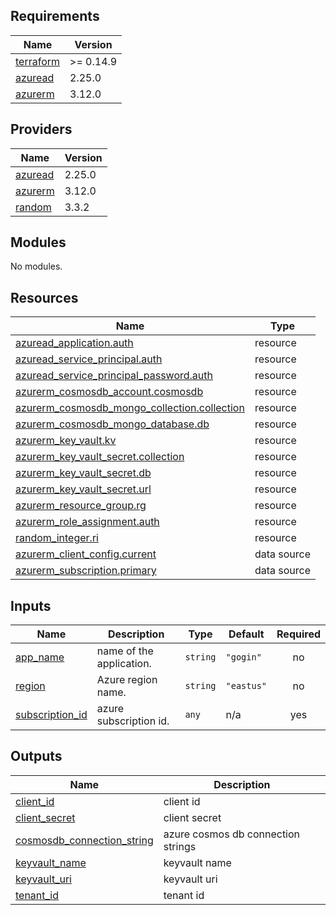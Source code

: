 <!-- BEGIN_TF_DOCS -->
## Requirements

| Name | Version |
|------|---------|
| <a name="requirement_terraform"></a> [terraform](#requirement\_terraform) | >= 0.14.9 |
| <a name="requirement_azuread"></a> [azuread](#requirement\_azuread) | 2.25.0 |
| <a name="requirement_azurerm"></a> [azurerm](#requirement\_azurerm) | 3.12.0 |

## Providers

| Name | Version |
|------|---------|
| <a name="provider_azuread"></a> [azuread](#provider\_azuread) | 2.25.0 |
| <a name="provider_azurerm"></a> [azurerm](#provider\_azurerm) | 3.12.0 |
| <a name="provider_random"></a> [random](#provider\_random) | 3.3.2 |

## Modules

No modules.

## Resources

| Name | Type |
|------|------|
| [azuread_application.auth](https://registry.terraform.io/providers/hashicorp/azuread/2.25.0/docs/resources/application) | resource |
| [azuread_service_principal.auth](https://registry.terraform.io/providers/hashicorp/azuread/2.25.0/docs/resources/service_principal) | resource |
| [azuread_service_principal_password.auth](https://registry.terraform.io/providers/hashicorp/azuread/2.25.0/docs/resources/service_principal_password) | resource |
| [azurerm_cosmosdb_account.cosmosdb](https://registry.terraform.io/providers/hashicorp/azurerm/3.12.0/docs/resources/cosmosdb_account) | resource |
| [azurerm_cosmosdb_mongo_collection.collection](https://registry.terraform.io/providers/hashicorp/azurerm/3.12.0/docs/resources/cosmosdb_mongo_collection) | resource |
| [azurerm_cosmosdb_mongo_database.db](https://registry.terraform.io/providers/hashicorp/azurerm/3.12.0/docs/resources/cosmosdb_mongo_database) | resource |
| [azurerm_key_vault.kv](https://registry.terraform.io/providers/hashicorp/azurerm/3.12.0/docs/resources/key_vault) | resource |
| [azurerm_key_vault_secret.collection](https://registry.terraform.io/providers/hashicorp/azurerm/3.12.0/docs/resources/key_vault_secret) | resource |
| [azurerm_key_vault_secret.db](https://registry.terraform.io/providers/hashicorp/azurerm/3.12.0/docs/resources/key_vault_secret) | resource |
| [azurerm_key_vault_secret.url](https://registry.terraform.io/providers/hashicorp/azurerm/3.12.0/docs/resources/key_vault_secret) | resource |
| [azurerm_resource_group.rg](https://registry.terraform.io/providers/hashicorp/azurerm/3.12.0/docs/resources/resource_group) | resource |
| [azurerm_role_assignment.auth](https://registry.terraform.io/providers/hashicorp/azurerm/3.12.0/docs/resources/role_assignment) | resource |
| [random_integer.ri](https://registry.terraform.io/providers/hashicorp/random/latest/docs/resources/integer) | resource |
| [azurerm_client_config.current](https://registry.terraform.io/providers/hashicorp/azurerm/3.12.0/docs/data-sources/client_config) | data source |
| [azurerm_subscription.primary](https://registry.terraform.io/providers/hashicorp/azurerm/3.12.0/docs/data-sources/subscription) | data source |

## Inputs

| Name | Description | Type | Default | Required |
|------|-------------|------|---------|:--------:|
| <a name="input_app_name"></a> [app\_name](#input\_app\_name) | name of the application. | `string` | `"gogin"` | no |
| <a name="input_region"></a> [region](#input\_region) | Azure region name. | `string` | `"eastus"` | no |
| <a name="input_subscription_id"></a> [subscription\_id](#input\_subscription\_id) | azure subscription id. | `any` | n/a | yes |

## Outputs

| Name | Description |
|------|-------------|
| <a name="output_client_id"></a> [client\_id](#output\_client\_id) | client id |
| <a name="output_client_secret"></a> [client\_secret](#output\_client\_secret) | client secret |
| <a name="output_cosmosdb_connection_string"></a> [cosmosdb\_connection\_string](#output\_cosmosdb\_connection\_string) | azure cosmos db connection strings |
| <a name="output_keyvault_name"></a> [keyvault\_name](#output\_keyvault\_name) | keyvault name |
| <a name="output_keyvault_uri"></a> [keyvault\_uri](#output\_keyvault\_uri) | keyvault uri |
| <a name="output_tenant_id"></a> [tenant\_id](#output\_tenant\_id) | tenant id |
<!-- END_TF_DOCS -->